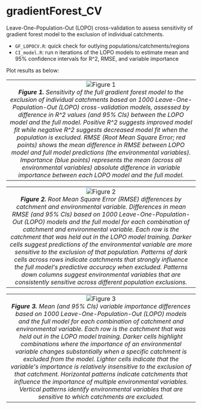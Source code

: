# gradientForest_CV

Leave-One-Population-Out (LOPO) cross-validation to assess sensitivity of gradient forest model to the exclusion of individual catchments.

* `GF_LOPOCV.R`: quick check for outlying populations/catchments/regions
* `CI_model.R`: run n iterations of the LOPO models to estimate mean and 95% confidence intervals for R^2, RMSE, and variable importance

Plot results as below:

<table>
  <tr>
    <td align="center">
      <img src="../main/images/sensitivity.jpg" alt="Figure 1">
      <br>
      <em><strong>Figure 1.</strong> Sensitivity of the full gradient forest model to the exclusion of individual catchments based on 1000 Leave-One-Population-Out (LOPO) cross-validation models, assessed by difference in R^2 values (and 95% CIs) between the LOPO model and the full model. Positive R^2 suggests improved model fit while negative R^2 suggests decreased model fit when the population is excluded. RMSE (Root Mean Square Error; red points) shows the mean difference in RMSE between LOPO model and full model predictions (the environmental variables). Importance (blue points) represents the mean (across all environmental variables) absolute difference in variable importance between each LOPO model and the full model.</em>
    </td>
  </tr>
</table>

<table>
  <tr>
    <td align="center">
      <img src="../main/images/rmse_heatmap.jpg" alt="Figure 2">
      <br>
      <em><strong>Figure 2.</strong> Root Mean Square Error (RMSE) differences by catchment and environmental variable. Differences in mean RMSE (and 95% CIs) based on 1000 Leave-One-Population-Out (LOPO) models and the full model for each combination of catchment and environmental variable. Each row is the catchment that was held out in the LOPO model training. Darker cells suggest predictions of the environmental variable are more sensitive to the exclusion of that population. Patterns of dark cells across rows indicate catchments that strongly influence the full model's predictive accuracy when excluded. Patterns down columns suggest environmental variables that are consistently sensitive across different population exclusions.</em>
    </td>
  </tr>
</table>

<table>
  <tr>
    <td align="center">
      <img src="../main/images/importance_heatmap.jpg" alt="Figure 3">
      <br>
      <em><strong>Figure 3.</strong> Mean (and 95% CIs) variable importance differences based on 1000 Leave-One-Population-Out (LOPO) models and the full model for each combination of catchment and environmental variable. Each row is the catchment that was held out in the LOPO model training. Darker cells highlight combinations where the importance of an environmental variable changes substantially when a specific catchment is excluded from the model. Lighter cells indicate that the variable's importance is relatively insensitive to the exclusion of that catchment. Horizontal patterns indicate catchments that influence the importance of multiple environmental variables. Vertical patterns identify environmental variables that are sensitive to which catchments are excluded.</em>
    </td>
  </tr>
</table>